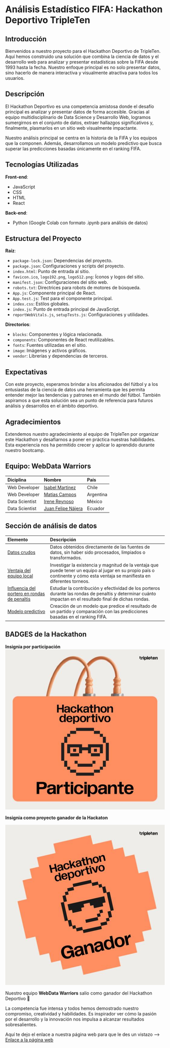 # Análisis Estadístico FIFA: Hackathon Deportivo TripleTen

## Introducción

Bienvenidos a nuestro proyecto para el Hackathon Deportivo de TripleTen. Aquí hemos construido una solución que combina la ciencia de datos y el desarrollo web para analizar y presentar estadísticas sobre la FIFA desde 1993 hasta la fecha. Nuestro enfoque principal es no solo presentar datos, sino hacerlo de manera interactiva y visualmente atractiva para todos los usuarios.

## Descripción

El Hackathon Deportivo es una competencia amistosa donde el desafío principal es analizar y presentar datos de forma accesible. Gracias al equipo multidisciplinario de Data Science y Desarrollo Web, logramos sumergirnos en el conjunto de datos, extraer hallazgos significativos y, finalmente, plasmarlos en un sitio web visualmente impactante.

Nuestro análisis principal se centra en la historia de la FIFA y los equipos que la componen. Además, desarrollamos un modelo predictivo que busca superar las predicciones basadas únicamente en el ranking FIFA.

## Tecnologías Utilizadas

**Front-end**:

- JavaScript
- CSS
- HTML
- React

**Back-end**:

- Python (Google Colab con formato .ipynb para análisis de datos)

## Estructura del Proyecto

**Raíz**:

- `package-lock.json`: Dependencias del proyecto.
- `package.json`: Configuraciones y scripts del proyecto.
- `index.html`: Punto de entrada al sitio.
- `favicon.ico`, `logo192.png`, `logo512.png`: Íconos y logos del sitio.
- `manifest.json`: Configuraciones del sitio web.
- `robots.txt`: Directrices para robots de motores de búsqueda.
- `App.js`: Componente principal de React.
- `App.test.js`: Test para el componente principal.
- `index.css`: Estilos globales.
- `index.js`: Punto de entrada principal de JavaScript.
- `reportWebVitals.js`, `setupTests.js`: Configuraciones y utilidades.

**Directorios**:

- `blocks`: Componentes y lógica relacionada.
- `components`: Componentes de React reutilizables.
- `fonts`: Fuentes utilizadas en el sitio.
- `image`: Imágenes y activos gráficos.
- `vendor`: Librerías y dependencias de terceros.

## Expectativas

Con este proyecto, esperamos brindar a los aficionados del fútbol y a los entusiastas de la ciencia de datos una herramienta que les permita entender mejor las tendencias y patrones en el mundo del fútbol. También aspiramos a que esta solución sea un punto de referencia para futuros análisis y desarrollos en el ámbito deportivo.

## Agradecimientos

Extendemos nuestro agradecimiento al equipo de TripleTen por organizar este Hackathon y desafiarnos a poner en práctica nuestras habilidades. Esta experiencia nos ha permitido crecer y aplicar lo aprendido durante nuestro bootcamp.

## Equipo: WebData Warriors

| Diciplina      | Nombre                                            | País      |
| :------------- | :------------------------------------------------ | :-------- |
| Web Developer  | [Isabel Martinez](https://github.com/SoyIsabelMM) | Chile     |
| Web Developer  | [Matias Campos](https://github.com/2022matias)    | Argentina |
| Data Scientist | [Irene Reynoso](https://github.com/IreneRA)       | México    |
| Data Scientist | [Juan Felipe Nájera]()                            | Ecuador   |

## Sección de análisis de datos

| Elemento                                                                                                                                      | Descripción                                                                                                                                                                  |
| :-------------------------------------------------------------------------------------------------------------------------------------------- | :--------------------------------------------------------------------------------------------------------------------------------------------------------------------------- |
| [Datos crudos](https://github.com/IreneRA/Hackaton-Tripleten/tree/Raw-data)                                                                   | Datos obtenidos directamente de las fuentes de datos, sin haber sido procesados, limpiados o transformados.                                                                  |
| [Ventaja del equipo local](https://github.com/IreneRA/Hackaton-Tripleten/blob/team-advantage/Ventaja_del_equipo_local.ipynb)                  | Investigar la existencia y magnitud de la ventaja que puede tener un equipo al jugar en su propio país o continente y cómo esta ventaja se manifiesta en diferentes torneos. |
| [Influencia del portero en rondas de penaltis](https://github.com/IreneRA/Hackaton-Tripleten/blob/goalkeeper-impact/Influencia_portero.ipynb) | Estudiar la contribución y efectividad de los porteros durante las rondas de penaltis y determinar cuánto impactan en el resultado final de dichas rondas.                   |
| [Modelo predictivo](https://github.com/IreneRA/Hackaton-Tripleten/blob/predictive-model/Modelo_predictivo.ipynb)                              | Creación de un modelo que predice el resultado de un partido y comparación con las predicciones basadas en el ranking FIFA.                                                  |

## BADGES de la Hackathon

**Insignia por participación**
![Insignia participación en la hackathon](./src/image/BadgesParticipante.jpeg)

**Insignia como proyecto ganador de la Hackaton**

![Insignia Ganadores Hackathon](./src/image/BadgesGanador1.jpeg)

Nuestro equipo **WebData Warriors** salio como ganador del Hackathon Deportivo 🤖

La competencia fue intensa y todos hemos demostrado nuestro compromiso, creatividad y habilidades. Es inspirador ver cómo la pasión por el desarrollo y la innovación nos impulsa a alcanzar resultados sobresalientes.

Aquí te dejo el enlace a nuestra página web para que le des un vistazo --> [Enlace a la página web](https://soyisabelmm.github.io/Hackathon-Deportivo-WebData-Warriors/)
